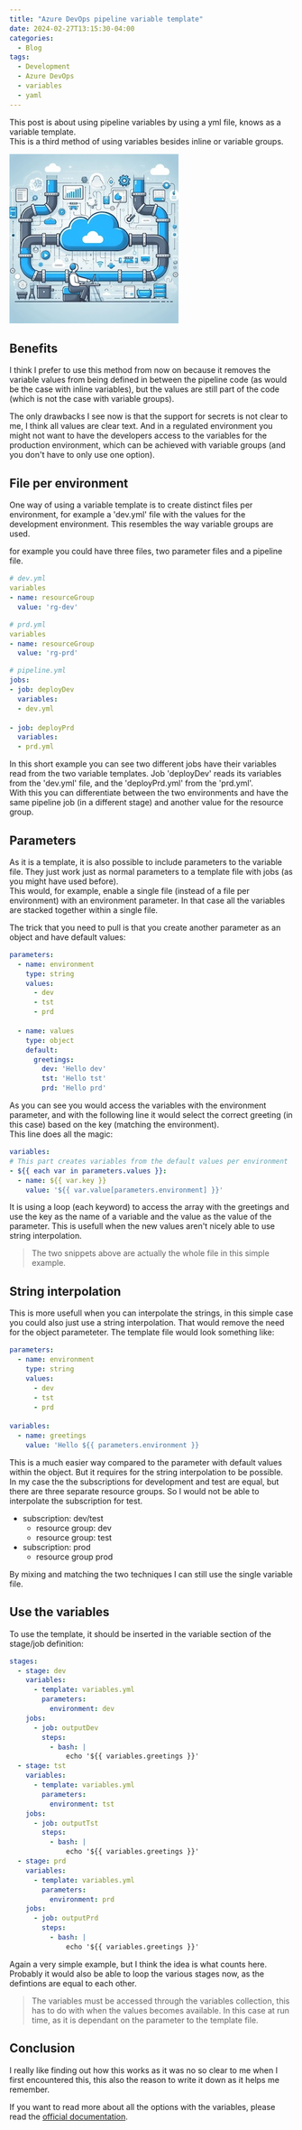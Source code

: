 ```yaml
---
title: "Azure DevOps pipeline variable template"
date: 2024-02-27T13:15:30-04:00
categories:
  - Blog
tags:
  - Development
  - Azure DevOps
  - variables
  - yaml
---
```

This post is about using pipeline variables by using a yml file, knows as a variable template.  
This is a third method of using variables besides inline or variable groups.

![image of a pipeline](/assets/images/2024-02-27-pipeline.jpeg)

## Benefits

I think I prefer to use this method from now on because it removes the variable values from being defined in between the pipeline code (as would be the case with inline variables), but the values are still part of the code (which is not the case with variable groups).

The only drawbacks I see now is that the support for secrets is not clear to me, I think all values are clear text. And in a regulated environment you might not want to have the developers access to the variables for the production environment, which can be achieved with variable groups (and you don't have to only use one option).

## File per environment

One way of using a variable template is to create distinct files per environment, for example a 'dev.yml' file with the values for the development environment. This resembles the way variable groups are used.

for example you could have three files, two parameter files and a pipeline file.

```yaml
# dev.yml
variables
- name: resourceGroup
  value: 'rg-dev'
```

```yaml
# prd.yml
variables
- name: resourceGroup
  value: 'rg-prd'
```

```yaml
# pipeline.yml
jobs:
- job: deployDev
  variables:
  - dev.yml

- job: deployPrd
  variables:
  - prd.yml
```

In this short example you can see two different jobs have their variables read from the two variable templates. Job 'deployDev' reads its variables from the 'dev.yml' file, and the 'deployPrd.yml' from the 'prd.yml'.  
With this you can differentiate between the two environments and have the same pipeline job (in a different stage) and another value for the resource group.

## Parameters

As it is a template, it is also possible to include parameters to the variable file. They just work just as normal parameters to a template file with jobs (as you might have used before).  
This would, for example, enable a single file (instead of a file per environment) with an environment parameter. In that case all the variables are stacked together within a single file.

The trick that you need to pull is that you create another parameter as an object and have default values:

```yaml
parameters:
  - name: environment
    type: string
    values:
      - dev
      - tst
      - prd

  - name: values
    type: object
    default:
      greetings:
        dev: 'Hello dev'
        tst: 'Hello tst'
        prd: 'Hello prd'
```

As you can see you would access the variables with the environment parameter, and with the following line it would select the correct greeting (in this case) based on the key (matching the environment).  
This line does all the magic:

```yaml
variables:
# This part creates variables from the default values per environment
- ${{ each var in parameters.values }}:
  - name: ${{ var.key }}
    value: '${{ var.value[parameters.environment] }}'
```

It is using a loop (each keyword) to access the array with the greetings and use the key as the name of a variable and the value as the value of the parameter. This is usefull when the new values aren't nicely able to use string interpolation.  

> The two snippets above are actually the whole file in this simple example.

## String interpolation

This is more usefull when you can interpolate the strings, in this simple case you could also just use a string interpolation. That would remove the need for the object parameteter. The template file would look something like:

```yaml
parameters:
  - name: environment
    type: string
    values:
      - dev
      - tst
      - prd

variables:
  - name: greetings
    value: 'Hello ${{ parameters.environment }}

```

This is a much easier way compared to the parameter with default values within the object. But it requires for the string interpolation to be possible.  
In my case the the subscriptions for development and test are equal, but there are three separate resource groups. So I would not be able to interpolate the subscription for test.

- subscription: dev/test
  - resource group: dev
  - resource group: test
- subscription: prod
  - resource group prod

By mixing and matching the two techniques I can still use the single variable file.

## Use the variables

To use the template, it should be inserted in the variable section of the stage/job definition:

```yaml
stages:
  - stage: dev
    variables:
      - template: variables.yml
        parameters:
          environment: dev
    jobs:
      - job: outputDev
        steps:
          - bash: |
              echo '${{ variables.greetings }}'
  - stage: tst
    variables:
      - template: variables.yml
        parameters:
          environment: tst
    jobs:
      - job: outputTst
        steps:
          - bash: |
              echo '${{ variables.greetings }}'
  - stage: prd
    variables:
      - template: variables.yml
        parameters:
          environment: prd
    jobs:
      - job: outputPrd
        steps:
          - bash: |
              echo '${{ variables.greetings }}'
```

Again a very simple example, but I think the idea is what counts here. Probably it would also be able to loop the various stages now, as the defintions are equal to each other.

> The variables must be accessed through the variables collection, this has to do with when the values becomes available. In this case at run time, as it is dependant on the parameter to the template file.

## Conclusion

I really like finding out how this works as it was no so clear to me when I first encountered this, this also the reason to write it down as it helps me remember.

If you want to read more about all the options with the variables, please read the [official documentation][vars].

[vars]: https://learn.microsoft.com/en-us/azure/devops/pipelines/process/variables?view=azure-devops&tabs=yaml%2Cbatch#list-variables
